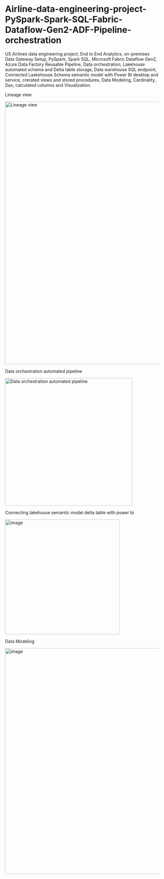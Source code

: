 # Airline-data-engineering-project-PySpark-Spark-SQL-Fabric-Dataflow-Gen2-ADF-Pipeline-orchestration
US Airlines data engineering project, End to End Analytics, on-premises Data Gateway Setup, PySpark, Spark SQL, Microsoft Fabric Dataflow Gen2, Azure Data Factory Reusable Pipeline, Data orchestration, Lakehouse automated schema and Delta table storage, Data warehouse SQL endpoint, Connected Laskehouse Schema semantic model with Power BI desktop and service, crerated views and stored procedures, Data Modeling, Cardinality, Dax, calculated columns and Visualization. 

Lineage view

<img width="857" alt="Lineage view" src="https://github.com/user-attachments/assets/09a00dc9-91b3-4bcb-acde-8946954771b6">

Data orchestration automated pipeline

<img width="416" alt="Data orchestration automated pipeline" src="https://github.com/user-attachments/assets/9a6dd28f-dd7f-4b09-b921-55eb43c1b883">

Connecting lakehouse semantic model delta table with power bi

<img width="375" alt="image" src="https://github.com/user-attachments/assets/a7f0fa3c-66b4-489f-a433-1b7ed21ad3c4">

Data Modeling 

<img width="737" alt="image" src="https://github.com/user-attachments/assets/4349b751-580b-4064-9333-5d387aa5c0e1">




